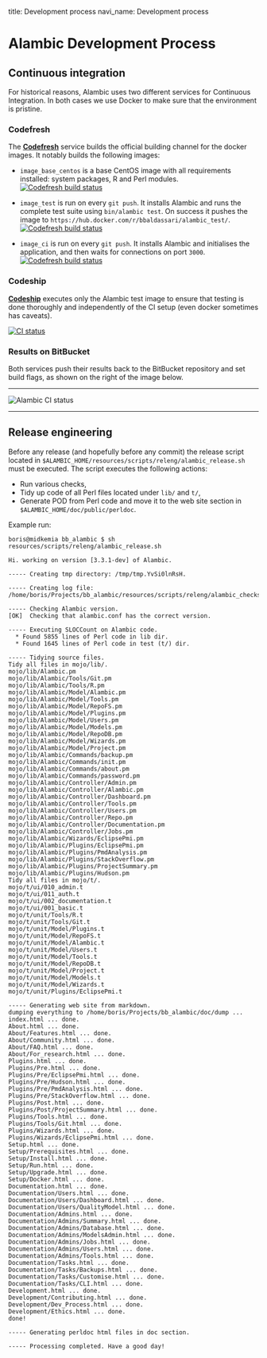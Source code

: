 title: Development process
navi_name: Development process


# Alambic Development Process

## Continuous integration

For historical reasons, Alambic uses two different services for Continuous Integration. In both cases we use Docker to make sure that the environment is pristine.

### Codefresh

The **[Codefresh](https://codefresh.io)** service builds the official building channel for the docker images. It notably builds the following images:

* `image_base_centos` is a base CentOS image with all requirements installed: system packages, R and Perl modules. [![Codefresh build status]( https://g.codefresh.io/api/badges/build?repoOwner=BorisBaldassari&repoName=alambic&branch=master&pipelineName=alambic_base_centos&accountName=borisbaldassari&type=cf-1)]( https://g.codefresh.io/repositories/BorisBaldassari/alambic/builds?filter=trigger:build;branch:master;service:589f16b56f0280010035a254~alambic_base_centos)

* `image_test` is run on every `git push`. It installs Alambic and runs the complete test suite using `bin/alambic test`. On success it pushes the image to `https://hub.docker.com/r/bbaldassari/alambic_test/`. [![Codefresh build status]( https://g.codefresh.io/api/badges/build?repoOwner=BorisBaldassari&repoName=alambic&branch=master&pipelineName=alambic_test&accountName=borisbaldassari&type=cf-1)]( https://g.codefresh.io/repositories/BorisBaldassari/alambic/builds?filter=trigger:build;branch:master;service:589ee0d5a567350100749f20~alambic_test)

* `image_ci` is run on every `git push`. It installs Alambic and initialises the application, and then waits for connections on port `3000`. [![Codefresh build status]( https://g.codefresh.io/api/badges/build?repoOwner=BorisBaldassari&repoName=alambic&branch=master&pipelineName=alambic_run&accountName=borisbaldassari&type=cf-1)]( https://g.codefresh.io/repositories/BorisBaldassari/alambic/builds?filter=trigger:build;branch:master;service:589f19636f0280010035a5f2~alambic_run)

### Codeship

**[Codeship](https://codeship.io)** executes only the Alambic test image to ensure that testing is done thoroughly and independently of the CI setup (even docker sometimes has caveats).

<p><a href="https://app.codeship.com/projects/189806"><img src="https://app.codeship.com/projects/8f5ae970-a10d-0134-6d00-664a346b6816/status?branch=master" alt="CI status" /></a></p>

### Results on BitBucket

Both services push their results back to the BitBucket repository and set build flags, as shown on the right of the image below.

----

![Alambic CI status](/images/alambic_ci_flags.png)

----

## Release engineering

Before any release (and hopefully before any commit) the release script located in `$ALAMBIC_HOME/resources/scripts/releng/alambic_release.sh` must be executed. The script executes the following actions:

* Run various checks,
* Tidy up code of all Perl files located under `lib/` and `t/`,
* Generate POD from Perl code and move it to the web site section in `$ALAMBIC_HOME/doc/public/perldoc`.

Example run:

    boris@midkemia bb_alambic $ sh resources/scripts/releng/alambic_release.sh 

    Hi. working on version [3.3.1-dev] of Alambic.

    ----- Creating tmp directory: /tmp/tmp.YvSi0lnRsH.

    ----- Creating log file: /home/boris/Projects/bb_alambic/resources/scripts/releng/alambic_checks.txt.

    ----- Checking Alambic version.
    [OK]  Checking that alambic.conf has the correct version.

    ----- Executing SLOCCount on Alambic code.
      * Found 5855 lines of Perl code in lib dir.
      * Found 1645 lines of Perl code in test (t/) dir.

    ----- Tidying source files.
    Tidy all files in mojo/lib/.
    mojo/lib/Alambic.pm
    mojo/lib/Alambic/Tools/Git.pm
    mojo/lib/Alambic/Tools/R.pm
    mojo/lib/Alambic/Model/Alambic.pm
    mojo/lib/Alambic/Model/Tools.pm
    mojo/lib/Alambic/Model/RepoFS.pm
    mojo/lib/Alambic/Model/Plugins.pm
    mojo/lib/Alambic/Model/Users.pm
    mojo/lib/Alambic/Model/Models.pm
    mojo/lib/Alambic/Model/RepoDB.pm
    mojo/lib/Alambic/Model/Wizards.pm
    mojo/lib/Alambic/Model/Project.pm
    mojo/lib/Alambic/Commands/backup.pm
    mojo/lib/Alambic/Commands/init.pm
    mojo/lib/Alambic/Commands/about.pm
    mojo/lib/Alambic/Commands/password.pm
    mojo/lib/Alambic/Controller/Admin.pm
    mojo/lib/Alambic/Controller/Alambic.pm
    mojo/lib/Alambic/Controller/Dashboard.pm
    mojo/lib/Alambic/Controller/Tools.pm
    mojo/lib/Alambic/Controller/Users.pm
    mojo/lib/Alambic/Controller/Repo.pm
    mojo/lib/Alambic/Controller/Documentation.pm
    mojo/lib/Alambic/Controller/Jobs.pm
    mojo/lib/Alambic/Wizards/EclipsePmi.pm
    mojo/lib/Alambic/Plugins/EclipsePmi.pm
    mojo/lib/Alambic/Plugins/PmdAnalysis.pm
    mojo/lib/Alambic/Plugins/StackOverflow.pm
    mojo/lib/Alambic/Plugins/ProjectSummary.pm
    mojo/lib/Alambic/Plugins/Hudson.pm
    Tidy all files in mojo/t/.
    mojo/t/ui/010_admin.t
    mojo/t/ui/011_auth.t
    mojo/t/ui/002_documentation.t
    mojo/t/ui/001_basic.t
    mojo/t/unit/Tools/R.t
    mojo/t/unit/Tools/Git.t
    mojo/t/unit/Model/Plugins.t
    mojo/t/unit/Model/RepoFS.t
    mojo/t/unit/Model/Alambic.t
    mojo/t/unit/Model/Users.t
    mojo/t/unit/Model/Tools.t
    mojo/t/unit/Model/RepoDB.t
    mojo/t/unit/Model/Project.t
    mojo/t/unit/Model/Models.t
    mojo/t/unit/Model/Wizards.t
    mojo/t/unit/Plugins/EclipsePmi.t

    ----- Generating web site from markdown.
    dumping everything to /home/boris/Projects/bb_alambic/doc/dump ...
    index.html ... done.
    About.html ... done.
    About/Features.html ... done.
    About/Community.html ... done.
    About/FAQ.html ... done.
    About/For_research.html ... done.
    Plugins.html ... done.
    Plugins/Pre.html ... done.
    Plugins/Pre/EclipsePmi.html ... done.
    Plugins/Pre/Hudson.html ... done.
    Plugins/Pre/PmdAnalysis.html ... done.
    Plugins/Pre/StackOverflow.html ... done.
    Plugins/Post.html ... done.
    Plugins/Post/ProjectSummary.html ... done.
    Plugins/Tools.html ... done.
    Plugins/Tools/Git.html ... done.
    Plugins/Wizards.html ... done.
    Plugins/Wizards/EclipsePmi.html ... done.
    Setup.html ... done.
    Setup/Prerequisites.html ... done.
    Setup/Install.html ... done.
    Setup/Run.html ... done.
    Setup/Upgrade.html ... done.
    Setup/Docker.html ... done.
    Documentation.html ... done.
    Documentation/Users.html ... done.
    Documentation/Users/Dashboard.html ... done.
    Documentation/Users/QualityModel.html ... done.
    Documentation/Admins.html ... done.
    Documentation/Admins/Summary.html ... done.
    Documentation/Admins/Database.html ... done.
    Documentation/Admins/ModelsAdmin.html ... done.
    Documentation/Admins/Jobs.html ... done.
    Documentation/Admins/Users.html ... done.
    Documentation/Admins/Tools.html ... done.
    Documentation/Tasks.html ... done.
    Documentation/Tasks/Backups.html ... done.
    Documentation/Tasks/Customise.html ... done.
    Documentation/Tasks/CLI.html ... done.
    Development.html ... done.
    Development/Contributing.html ... done.
    Development/Dev_Process.html ... done.
    Development/Ethics.html ... done.
    done!

    ----- Generating perldoc html files in doc section.

    ----- Processing completed. Have a good day!
